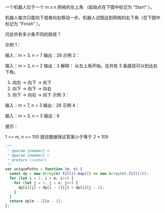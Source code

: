 <!-- @format -->

###

一个机器人位于一个 m x n 网格的左上角 （起始点在下图中标记为 “Start” ）。

机器人每次只能向下或者向右移动一步。机器人试图达到网格的右下角（在下图中标记为 “Finish” ）。

问总共有多少条不同的路径？

示例 1：

输入：m = 3, n = 7
输出：28
示例 2：

输入：m = 3, n = 2
输出：3
解释：
从左上角开始，总共有 3 条路径可以到达右下角。

1. 向右 -> 向下 -> 向下
2. 向下 -> 向下 -> 向右
3. 向下 -> 向右 -> 向下
   示例 3：

输入：m = 7, n = 3
输出：28
示例 4：

输入：m = 3, n = 3
输出：6

提示：

1 <= m, n <= 100
题目数据保证答案小于等于 2 \* 109

```js
/**
 * @param {number} m
 * @param {number} n
 * @return {number}
 */
var uniquePaths = function (m, n) {
  const dp = new Array(m).fill().map(() => new Array(n).fill(1));
  for (let i = 1; i < m; i++) {
    for (let j = 1; j < n; j++) {
      dp[i][j] = dp[i - 1][j] + dp[i][j - 1];
    }
  }
  return dp[m - 1][n - 1];
};
```
